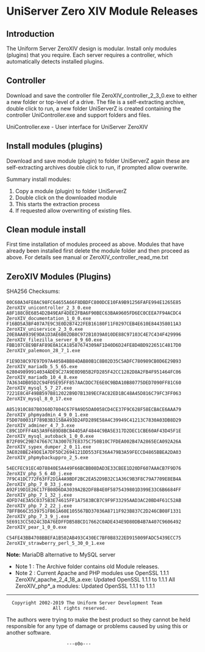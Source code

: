 # UniServer Zero XIV Module Releases

## Introduction

 The Uniform Server ZeroXIV design is modular. Install only modules (plugins) that you require. Each server requires a controller,
 which automatically detects installed plugins.

## Controller

 Download and save the controller file ZeroXIV_controller_2_3_0.exe to either a new folder or top-level of a drive. The file is a
 self-extracting archive, double click to run, a new folder UniServerZ is created containing the controller UniController.exe
 and support folders and files.

 UniController.exe - User interface for UniServer ZeroXIV

## Install modules (plugins)

 Download and save module (plugin) to folder UniServerZ again these are self-extracting archives double click to run, if prompted
 allow overwrite.

 Summary install modules:
  1. Copy a module (plugin) to folder UniServerZ
  2. Double click on the downloaded module
  3. This starts the extraction process
  4. If requested allow overwriting of existing files.

## Clean module install

 First time installation of modules proceed as above. Modules that have already been installed first delete the
 module folder and then proceed as above. For details see manual or ZeroXIV_controller_read_me.txt 

## ZeroXIV Modules (Plugins)

 SHA256 Checksums:
 
 ```74F201D82BAF8B7E9F90EC0A74D80FF9312B077D11614DABA147E584BDEA30D3 ZeroXIV_apache_2_4_39_j.exe
 00C60A34FE0AC98FC64655A66F8DBDFC800DCE10FA9B91256FAFE994E1265E85 ZeroXIV_unicontroller_2_3_0.exe
 A8F188C0E6854D2B49EAF4DEE2FBA6F90BEC63BAA9605FD6EC0CEEA7F94ACDC4 ZeroXIV_documentation_1_0_0.exe
 F16BD5A3BF407A7E9C3E0D2B7422FEB16180F11F0297CEB4E610E844358011A3 ZeroXIV_uniservice_2_3_0.exe
 20E8AA8939E9DA1D3AE6B02DB8C972B1039A010DE88C97103C4E7C434F429996 ZeroXIV_filezilla_server_0_9_60.exe
 FBB107C8E9BFAF89E0A1CA18587674309AF1D40D6D24FE8D4BD922651C4817D0 ZeroXIV_palemoon_28_7_1.exe

 F1E9D38C97E97D97A405B4BB84DAB80B1C8B02D35C5ADFC780989CB0D6E29B93 ZeroXIV_mariadb_5_5_65.exe
 628049899914034ADE9C27A9E0D9B5B2FD285F42CC1282D8A2FB4F951464FC06 ZeroXIV_mariadb_10_4_8.exe
 7A3634DB05D2C94F05E95FF857AACDDC7E6E0C9BDA10B80775DED7090FF81C60 ZeroXIV_mysql_5_7_27.exe
 7221E8C4F49BB597B812022B9D7B1389ECFAC82ED1BC48A45D816C79FC3FF063 ZeroXIV_mysql_8_0_17.exe
 
 A851910C887B0360D7804C67F9A9D5DA0058CD4CE37F9C628F58ECBACE6AAA79 ZeroXIV_phpmyadmin_4_9_0_1.exe
 F5D0780031F789B3B315BA493D24FD289E58A4C39949C41213C7830A03DB8D29 ZeroXIV_adminer_4_7_3.exe
 C89C1DFFF4A53A9F689D8BCB44D5AF4844C9BA5E317D2DEC1CBE60AF43D45F1E ZeroXIV_mysql_autoback_1_0_0.exe
 B72F09C29B747667C7A3007E7E8375C750B10C7FDEA002B47A2865ECA092A26A ZeroXIV_sypex_dumper_2_0_11.exe
 3AE028BE249DE1A7DF5DC2694121DD553FE36A479B3A59FECCD4865BBEA2DA03 ZeroXIV_phpmybackuppro_2_5.exe

 54ECFEC91EC4D78840E5A449F66BCBB08DAD3E33CBEE1D20DF607AAACB7F9D76 ZeroXIV_php_5_6_40_j.exe
 7F9C41DC772F63FF2D1A4A9BDF2BC2EA52D9B32C1A36C9B3F8C79A7709E8EB4A ZeroXIV_php_7_0_33_j.exe
 A92F19D1E26C17FB08D6DA3039A2B2DF8B4E0F5875439801D399E33C6B6684FF ZeroXIV_php_7_1_32_j.exe
 4DFD74E3A5C0375B3E74615FF1A7583BCB7C9F9F33295AAD3AC20BD4F61C52AB ZeroXIV_php_7_2_22_j.exe
 7BFFB66C3539751FB61A60E105567BD37036A8711F923B837C2D246CB08F1331 ZeroXIV_php_7_3_9_j.exe
 5E6913CC5024C3DA76EDFFDB58BCD17662C0ADE434E9D80DB4B7A407C9606492 ZeroXIV_pear_1_0_0.exe 
 
 C54FE43BB4708BBEFA1B502AB493C430EC7BF0B8322ED915009FADC5439ECC75 ZeroXIV_strawberry_perl_5_30_0_1.exe
```
 **Note:**
 MariaDB alternative to MySQL server

 - Note 1 : The Archive folder contains old Module releases.
 - Note 2 : Current Apache and PHP modules use OpenSSL 1.1.1
            ZeroXIV_apache_2_4_18_a.exe: Updated OpenSSL 1.1.1 to 1.1.1
            All ZeroXIV_php*_a modules:  Updated OpenSSL 1.1.1 to 1.1.1

---------------------------------------------------------------------
      Copyright 2002-2019 The Uniform Server Development Team
                     All rights reserved.

The authors were trying to make the best product so they cannot be
held responsible for any type of damage or problems caused by using
this or another software.

                          ---o0o---
